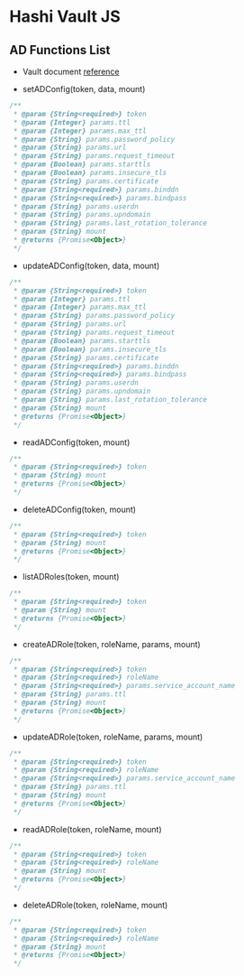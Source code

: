# Hashi Vault JS

## AD Functions List

* Vault document [reference](https://www.vaultproject.io/api-docs/secret/ad)

* setADConfig(token, data, mount)

```javascript
/**
 * @param {String<required>} token
 * @param {Integer} params.ttl
 * @param {Integer} params.max_ttl
 * @param {String} params.password_policy
 * @param {String} params.url
 * @param {String} params.request_timeout
 * @param {Boolean} params.starttls
 * @param {Boolean} params.insecure_tls
 * @param {String} params.certificate
 * @param {String<required>} params.binddn
 * @param {String<required>} params.bindpass
 * @param {String} params.userdn
 * @param {String} params.upndomain
 * @param {String} params.last_rotation_tolerance
 * @param {String} mount
 * @returns {Promise<Object>}
 */
```

* updateADConfig(token, data, mount)

```javascript
/**
 * @param {String<required>} token
 * @param {Integer} params.ttl
 * @param {Integer} params.max_ttl
 * @param {String} params.password_policy
 * @param {String} params.url
 * @param {String} params.request_timeout
 * @param {Boolean} params.starttls
 * @param {Boolean} params.insecure_tls
 * @param {String} params.certificate
 * @param {String<required>} params.binddn
 * @param {String<required>} params.bindpass
 * @param {String} params.userdn
 * @param {String} params.upndomain
 * @param {String} params.last_rotation_tolerance
 * @param {String} mount
 * @returns {Promise<Object>}
 */
```

* readADConfig(token, mount)

```javascript
/**
 * @param {String<required>} token
 * @param {String} mount
 * @returns {Promise<Object>}
 */
```

* deleteADConfig(token, mount)

```javascript
/**
 * @param {String<required>} token
 * @param {String} mount
 * @returns {Promise<Object>}
 */
```

* listADRoles(token, mount)

```javascript
/**
 * @param {String<required>} token
 * @param {String} mount
 * @returns {Promise<Object>}
 */
```

* createADRole(token, roleName, params, mount)

```javascript
/**
 * @param {String<required>} token
 * @param {String<required>} roleName
 * @param {String<required>} params.service_account_name
 * @param {String} params.ttl
 * @param {String} mount
 * @returns {Promise<Object>}
 */
```

* updateADRole(token, roleName, params, mount)

```javascript
/**
 * @param {String<required>} token
 * @param {String<required>} roleName
 * @param {String<required>} params.service_account_name
 * @param {String} params.ttl
 * @param {String} mount
 * @returns {Promise<Object>}
 */
```

* readADRole(token, roleName, mount)

```javascript
/**
 * @param {String<required>} token
 * @param {String<required>} roleName
 * @param {String} mount
 * @returns {Promise<Object>}
 */
```

* deleteADRole(token, roleName, mount)

```javascript
/**
 * @param {String<required>} token
 * @param {String<required>} roleName
 * @param {String} mount
 * @returns {Promise<Object>}
 */
```
